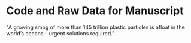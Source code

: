 # Code and Raw Data for Manuscript 

"A growing smog of more than 145 trillion plastic particles is afloat in the world’s oceans – urgent solutions required."


